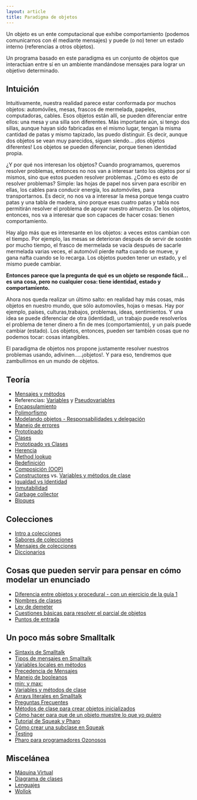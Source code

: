 ```yaml
---
layout: article
title: Paradigma de objetos
---
```


Un objeto es un ente computacional que exhibe comportamiento (podemos comunicarnos con él mediante mensajes) y puede (o no) tener un estado interno (referencias a otros objetos).

Un programa basado en este paradigma es un conjunto de objetos que interactúan entre sí en un ambiente mandándose mensajes para lograr un objetivo determinado.

Intuición
---------

Intuitivamente, nuestra realidad parece estar conformada por muchos objetos: automóviles, mesas, frascos de mermelada, papeles, computadoras, cables. Esos objetos están allí, se pueden diferenciar entre ellos: una mesa y una silla son diferentes. Más importante aún, si tengo dos sillas, aunque hayan sido fabricadas en el mismo lugar, tengan la misma cantidad de patas y mismo tapizado, las puedo distinguir. Es decir, aunque dos objetos se vean muy parecidos, siguen siendo... ¡dos objetos diferentes! Los objetos se pueden diferenciar, porque tienen identidad propia.

¿Y por qué nos interesan los objetos? Cuando programamos, queremos resolver problemas, entonces no nos van a interesar tanto los objetos por sí mismos, sino que estos pueden resolver problemas. ¿Cómo es esto de resolver problemas? Simple: las hojas de papel nos sirven para escribir en ellas, los cables para conducir energía, los automóviles, para transportarnos. Es decir, no nos va a interesar la mesa porque tenga cuatro patas y una tabla de madera, sino porque esas cuatro patas y tabla nos permitirán resolver el problema de apoyar nuestro almuerzo. De los objetos, entonces, nos va a interesar que son capaces de hacer cosas: tienen comportamiento.

Hay algo más que es interesante en los objetos: a veces estos cambian con el tiempo. Por ejemplo, las mesas se deterioran después de servir de sostén por mucho tiempo, el frasco de mermelada se vacía después de sacarle mermelada varias veces, el automóvil pierde nafta cuando se mueve, y gana nafta cuando se lo recarga. Los objetos pueden tener un estado, y el mismo puede cambiar.

**Entonces parece que la pregunta de qué es un objeto se responde fácil... es una cosa, pero no cualquier cosa: tiene identidad, estado y comportamiento.**

Ahora nos queda realizar un último salto: en realidad hay más cosas, más objetos en nuestro mundo, que sólo automoviles, hojas o mesas. Hay por ejemplo, países, culturas,trabajos, problemas, ideas, sentimientos. Y una idea se puede diferenciar de otra (identidad), un trabajo puede resolverlos el problema de tener dinero a fin de mes (comportamiento), y un país puede cambiar (estado). Los objetos, entonces, pueden ser también cosas que no podemos tocar: cosas intangibles.

El paradigma de objetos nos propone justamente resolver nuestros problemas usando, adivinen.....¡objetos!. Y para eso, tendremos que zambullirnos en un mundo de objetos.

Teoría
------

- [Mensajes y métodos](mensajes-y-metodos.html)
- Referencias: [Variables](variables.html) y [Pseudovariables](pseudovariable.html)
- [Encapsulamiento](encapsulamiento.html)
- [Polimorfismo](polimorfismo-en-el-paradigma-de-objetos.html)
- [Modelando objetos - Responsabilidades y delegación](modelando-objetos---responsabilidades-y-delegacion.html)
- [Manejo de errores](manejo-de-errores.html)
- [Prototipado](prototipado.html)
- [Clases](clases.html)
- [Prototipado vs Clases](prototipado-vs-clases.html)
- [Herencia](herencia.html)
- [Method lookup](method-lookup.html)
- [Redefinición](redefinicion.html)
- [Composición (OOP)](composicion--oop-.html)
- [Constructores](constructores.html) vs. [Variables y métodos de clase](variables-y-metodos-de-clase.html) 
- [Igualdad vs Identidad](igual-o-identico-----vs---.html)
- [Inmutabilidad](inmutabilidad.html)
- [Garbage collector](garbage-collector.html)
- [Bloques](bloques.html)


Colecciones
-----------

- [Intro a colecciones](intro-a-colecciones.html)
- [Sabores de colecciones](sabores-de-colecciones.html)
- [Mensajes de colecciones](mensajes-de-colecciones.html)
- [Diccionarios](diccionarios.html)

Cosas que pueden servir para pensar en cómo modelar un enunciado
----------------------------------------------------------------

- [Diferencia entre objetos y procedural - con un ejercicio de la guía 1](diferencia-entre-objetos-y-procedural---con-un-ejercicio-de-la-guia-1.html)
- [Nombres de clases](nombres-de-clases.html)
- [Ley de demeter](ley-de-demeter.html)
- [Cuestiones básicas para resolver el parcial de objetos](cuestiones-basicas-para-resolver-el-parcial-de-objetos.html)
- [Puntos de entrada](puntos-de-entrada.html)


Un poco más sobre Smalltalk
--------

- [Sintaxis de Smalltalk](sintaxis-de-smalltalk.html)
- [Tipos de mensajes en Smalltalk](tipos-de-mensajes-en-smalltalk.html)
- [Variables locales en métodos](variables-locales-en-metodos.html)
- [Precedencia de Mensajes](precedencia-de-mensajes.html)
- [Manejo de booleanos](manejo-de-booleanos.html)
- [min: y max:](min--y-max-.html)
- [Variables y métodos de clase](variables-y-metodos-de-clase.html)
- [Arrays literales en Smalltalk](arrays-literales-en-smalltalk.html)
- [Preguntas Frecuentes](preguntas-frecuentes.html)
- [Métodos de clase para crear objetos inicializados](metodos-de-clase-para-crear-objetos-inicializados.html)
- [Cómo hacer para que de un objeto muestre lo que yo quiero](como-hacer-para-que-de-un-objeto-muestre-lo-que-yo-quiero.html)
- [Tutorial de Squeak y Pharo](tutorial-de-squeak-y-pharo.html)
- [Cómo crear una subclase en Squeak](como-crear-una-subclase-en-squeak.html)
- [Testing](testing.html)
- [Pharo para programadores Ozonosos](pharo-para-programadores-ozonosos.html)

Miscelánea
----------

- [Máquina Virtual](maquina-virtual.html)
- [Diagrama de clases](diagrama-de-clases.html)
- [Lenguajes](lenguajes.html)
- [Wollok](http://www.wollok.org/)
